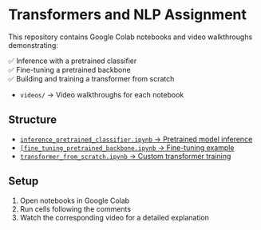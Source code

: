 # Transformers and NLP Assignment

This repository contains Google Colab notebooks and video walkthroughs demonstrating:

✅ Inference with a pretrained classifier  
✅ Fine-tuning a pretrained backbone  
✅ Building and training a transformer from scratch  

- `videos/` → Video walkthroughs for each notebook  

## Structure

- [`inference_pretrained_classifier.ipynb` → Pretrained model inference  ](https://colab.research.google.com/drive/19uS4iX46CPKkn0990bdH3lczU-pGpGTU?usp=sharing)
- [`[fine_tuning_pretrained_backbone.ipynb` → Fine-tuning example  ](https://colab.research.google.com/drive/1Hbi9AxZFZDvt4LceJe7D2iAeWHdiAdSe?usp=sharing)
- [`transformer_from_scratch.ipynb` → Custom transformer training  ](https://colab.research.google.com/drive/1lN5_AJd_TMVHClTPqwX8O2DvidUbivuO?usp=sharing)

## Setup

1. Open notebooks in Google Colab  
2. Run cells following the comments  
3. Watch the corresponding video for a detailed explanation
